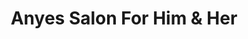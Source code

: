 ---
title: "Anyes Salon For Him & Her"
url: /mentor/anyes-salon-for-him-and-her/
shop: hairdresser
---